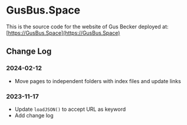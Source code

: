 # GusBus.Space
This is the source code for the website of Gus Becker deployed at:
[https://GusBus.Space](https://GusBus.Space)

## Change Log
### 2024-02-12
- Move pages to independent folders with index files and update links

### 2023-11-17
- Update `loadJSON()` to accept URL as keyword
- Add change log
